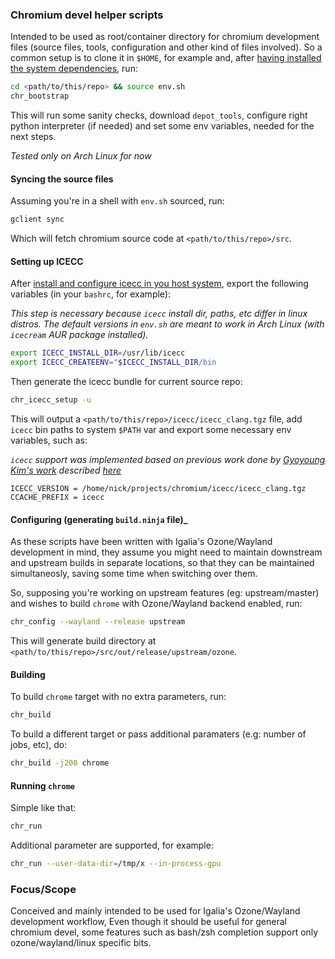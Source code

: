 ### Chromium devel helper scripts

Intended to be used as root/container directory for chromium development files
(source files, tools, configuration and other kind of files involved).
So a common setup is to clone it in `$HOME`, for example and, after [having
installed the system dependencies](https://chromium.googlesource.com/chromium/src/+/master/docs/linux_build_instructions.md#Install-additional-build-dependencies),
run:

```sh
cd <path/to/this/repo> && source env.sh
chr_bootstrap
```

This will run some sanity checks, download `depot_tools`, configure right python
interpreter (if needed) and set some env variables, needed for the next steps.

*Tested only on Arch Linux for now*

#### Syncing the source files

Assuming you're in a shell with `env.sh` sourced, run:

```sh
gclient sync
```
Which will fetch chromium source code at `<path/to/this/repo>/src`.

#### Setting up ICECC

After [install and configure icecc in you host system](
https://github.com/icecc/icecream/blob/master/README.md#installation), export
the following variables (in your `bashrc`, for example):

*This step is necessary because `icecc` install dir, paths, etc differ in linux
distros. The default versions in `env.sh` are meant to work in Arch Linux (with
`icecream` AUR package installed).*

```sh
export ICECC_INSTALL_DIR=/usr/lib/icecc
export ICECC_CREATEENV="$ICECC_INSTALL_DIR/bin
```

Then generate the icecc bundle for current source repo:

```sh
chr_icecc_setup -u
```

This will output a `<path/to/this/repo>/icecc/icecc_clang.tgz` file, add `icecc`
bin paths to system `$PATH` var and export some necessary env variables, such as:

*`icecc` support was implemented based on previous work done by [Gyoyoung Kim's work](
https://github.com/Gyuyoung/ChromiumBuild) described [here](
https://blogs.igalia.com/gyuyoung/2018/01/11/share-my-experience-to-build-chromium-with-icecc/)*

```
ICECC_VERSION = /home/nick/projects/chromium/icecc/icecc_clang.tgz
CCACHE_PREFIX = icecc
```

#### Configuring (generating `build.ninja` file)_

As these scripts have been written with Igalia's Ozone/Wayland development
in mind, they assume you might need to maintain downstream and upstream builds
in separate locations, so that they can be maintained simultaneosly, saving some
time when switching over them.

So, supposing you're working on upstream features (eg: upstream/master) and wishes
to build `chrome` with Ozone/Wayland backend enabled, run:

```sh
chr_config --wayland --release upstream
```
This will generate build directory at `<path/to/this/repo>/src/out/release/upstream/ozone`.

#### Building

To build `chrome` target with no extra parameters, run:

```sh
chr_build
```
To build a different target or pass additional paramaters (e.g: number of jobs, etc), do:

```sh
chr_build -j200 chrome
```

#### Running `chrome`

Simple like that:

```sh
chr_run
```

Additional parameter are supported, for example:

```sh
chr_run --user-data-dir=/tmp/x --in-process-gpu
```

### Focus/Scope

Conceived and mainly intended to be used for Igalia's Ozone/Wayland development
workflow, Even though it should be useful for general chromium devel, some features
such as bash/zsh completion support only ozone/wayland/linux specific bits.

